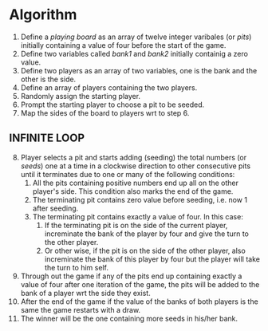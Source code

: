 # Algorithm
1. Define a *playing board* as an array of twelve integer varibales (or *pits*) initially containing a value of four before the start of the game.
2. Define two variables called *bank1* and *bank2* initially containig a zero value. 
3. Define two players as an array of two variables, one is the bank and the other is the side.
4. Define an array of players containing the two players.
5. Randomly assign the starting player.
6. Prompt the starting player to choose a pit to be seeded.
7. Map the sides of the board to players wrt to step 6.
## INFINITE LOOP
8. Player selects a pit and starts adding (seeding) the total numbers (or *seeds*) one at a time in a clockwise direction to other consecutive pits until it terminates due to one or many of the following conditions:
    1. All the pits containing positive numbers end up all on the other player's side. This condition also marks the end of the game.
    2. The terminating pit contains zero value before seeding, i.e. now 1 after seeding.
    3. The terminating pit contains exactly a value of four. In this case:
        1. If the terminating pit is on the side of the current player, increminate the bank of the player by four and give the turn to the other player.
        2. Or other wise, if the pit is on the side of the other player, also increminate the bank of this player by four but the player will take the turn to him self.
9. Through out the game if any of the pits end up containing exactly a value of four after one iteration of the game, the pits will be added to the bank of a player wrt the side they exist. 
10. After the end of the game if the value of the banks of both players is the same the game restarts with a draw.
11. The winner will be the one containing more seeds in his/her bank.
